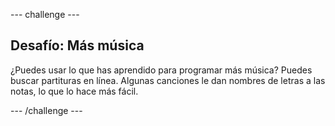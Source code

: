 \--- challenge \---

## Desafío: Más música

¿Puedes usar lo que has aprendido para programar más música? Puedes buscar partituras en línea. Algunas canciones le dan nombres de letras a las notas, lo que lo hace más fácil.

\--- /challenge \---
